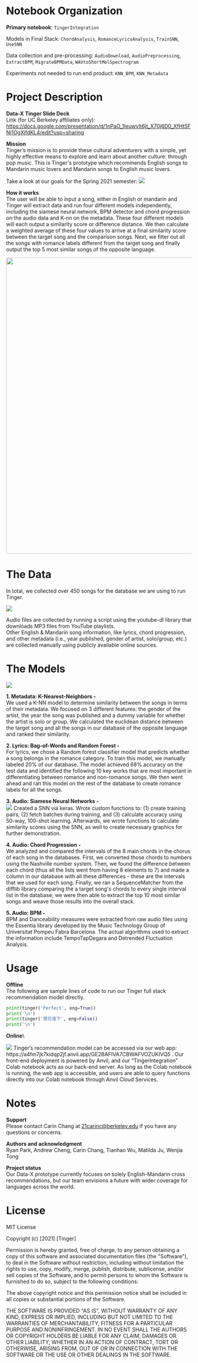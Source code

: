 # Notebook Organization

**Primary notebook**: `TingerIntegration`

Models in Final Stack: `ChordAnalysis`, `RomanceLyricsAnalysis`, `TrainSNN`, `UseSNN`

Data collection and pre-processing: `AudioDownload`, `AudioPreprocessing`, `ExtractBPM`, `MigrateBPMData`, `WAVtoShortMelSpectrogram`

Experiments not needed to run end product: `KNN_BPM`, `KNN_Metadata`

# Project Description

**Data-X Tinger Slide Deck**\
Link (for UC Berkeley affiliates only):\
https://docs.google.com/presentation/d/1nPaO_1IeuwvIt6jt_X70j6D0_XfHt5FNj1OgXjfdKL4/edit?usp=sharing

**Mission**\
Tinger’s mission is to provide these cultural adventurers with a simple, yet highly effective means to explore and learn about another culture: through pop music. This is Tinger's prototype which recommends English songs to Mandarin music lovers and Mandarin songs to English music lovers.

Take a look at our goals for the Spring 2021 semester:
<img src="/ReadMeImages/Scope.png"/>

**How it works**\
The user will be able to input a song, either in English or mandarin and Tinger will extract data and run four different models independently, including the siamese neural network, BPM detector and chord progression on the audio data and K-nn on the metadata. These four different models will each output a similarity score or difference distance. We then calculate a weighted average of these four values to arrive at a final similarity score between the target song and the comparison songs. Next, we filter out all the songs with romance labels different from the target song and finally output the top 5 most similar songs of the opposite language.

<img src="/ReadMeImages/Dashboard.png" height="800"/>


# The Data

In total, we collected over 450 songs for the database we are using to run Tinger.

<img src="/ReadMeImages/Data.png"/>

Audio files are collected by running a script using the youtube-dl library that downloads MP3 files from YouTube playlists.\
Other English & Mandarin song information, like lyrics, chord progression, and other metadata (i.e., year published, gender of artist, solo/group, etc.) are collected manually using publicly available online sources.


# The Models


<img src="/ReadMeImages/ModelIntegration.png"/>


**1. Metadata: K-Nearest-Neighbors -**\
We used a K-NN model to determine similarity between the songs in terms of their metadata. We focused on 3 different features: the gender of the artist, the year the song was published and a dummy variable for whether the artist is solo or group. We calculated the euclidean distance between the target song and all the songs in our database of the opposite language and ranked their similarity.

**2. Lyrics: Bag-of-Words and Random Forest -**\
For lyrics, we chose a Random forest classifier model that predicts whether a song belongs in the romance category. To train this model, we manually labeled 20% of our database. The model achieved 68% accuracy on the test data and identified the following 10 key works that are most important in differentiating between romance and non-romance songs. We then went ahead and ran this model on the rest of the database to create romance labels for all the songs.

**3. Audio: Siamese Neural Networks -**\
<img src="/ReadMeImages/SNN-CNN.png"/>
Created a SNN via keras. Wrote custom functions to: (1) create training pairs, (2) fetch batches during training, and (3) calculate accuracy using 50-way, 100-shot learning. Afterwards, we wrote functions to calculate similarity scores using the SNN, as well to create necessary graphics for further demonstration.

**4. Audio: Chord Progression -**\
We analyzed and compared the intervals of the 8 main chords in the chorus of each song in the databases. First, we converted those chords to numbers using the Nashville number system. Then, we found the difference between each chord (thus all the lists went from having 8 elements to 7) and made a column in our database with all these differences - these are the intervals that we used for each song. Finally, we ran a SequenceMatcher from the difflib library comparing the a target song's chords to every single interval list in the database; we were then able to extract the top 10 most similar songs and weave those results into the overall stack.

**5. Audio: BPM -**\
BPM and Danceability measures were extracted from raw audio files using the Essentia library developed by the Music Technology Group of Universitat Pompeu Fabra Barcelona. The actual algorithms used to extract the information include TempoTapDegara and Detrended Fluctuation Analysis.


# Usage

**Offline**\
The following are sample lines of code to run our Tinger full stack recommendation model directly.
```python
print(tinger('Perfect', eng=True))
print('\n')
print(tinger('雪花落下', eng=False))
print('\n')
```

**Online**\

<img src="/ReadMeImages/Anvil.png"/>
Tinger’s recommendation model can be accessed via our web app: https://a4fm7jk7kidqp2jf.anvil.app/GE2BAFIVA7CBWAFVOZUKIVQ5 . Our front-end deployment is powered by Anvil, and our “TingerIntegration” Colab notebook acts as our back-end server. As long as the Colab notebook is running, the web app is accessible, and users are able to query functions directly into our Colab notebook through Anvil Cloud Services.


# Notes

**Support**\
Please contact Carin Chang at 21carinc@berkeley.edu if you have any questions or concerns.

**Authors and acknowledgment**\
Ryan Park, Andrew Cheng, Carin Chang, Tianhao Wu, Matilda Ju, Wenjia Tong

**Project status**\
Our Data-X prototype currently focuses on solely English-Mandarin cross recommendations, but our team envisions a future with wider coverage for languages across the world.


# License

MIT License

Copyright (c) [2021] [Tinger]

Permission is hereby granted, free of charge, to any person obtaining a copy
of this software and associated documentation files (the "Software"), to deal
in the Software without restriction, including without limitation the rights
to use, copy, modify, merge, publish, distribute, sublicense, and/or sell
copies of the Software, and to permit persons to whom the Software is
furnished to do so, subject to the following conditions:

The above copyright notice and this permission notice shall be included in all
copies or substantial portions of the Software.

THE SOFTWARE IS PROVIDED "AS IS", WITHOUT WARRANTY OF ANY KIND, EXPRESS OR
IMPLIED, INCLUDING BUT NOT LIMITED TO THE WARRANTIES OF MERCHANTABILITY,
FITNESS FOR A PARTICULAR PURPOSE AND NONINFRINGEMENT. IN NO EVENT SHALL THE
AUTHORS OR COPYRIGHT HOLDERS BE LIABLE FOR ANY CLAIM, DAMAGES OR OTHER
LIABILITY, WHETHER IN AN ACTION OF CONTRACT, TORT OR OTHERWISE, ARISING FROM,
OUT OF OR IN CONNECTION WITH THE SOFTWARE OR THE USE OR OTHER DEALINGS IN THE
SOFTWARE.

